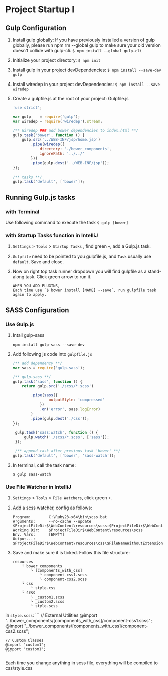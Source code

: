 # Project Startup I

## Gulp Configuration
1. Install gulp globally:
If you have previously installed a version of gulp globally, please run npm rm --global gulp to make sure your old version doesn't collide with gulp-cli.
	`$ npm install --global gulp-cli`


2. Initialize your project directory:
	`$ npm init`


3. Install gulp in your project devDependencies:
	```$ npm install --save-dev gulp```

4. Install wiredep in your project devDependencies:
	```$ npm install --save wiredep```

5. Create a gulpfile.js at the root of your project:
Gulpfile.js
	```javascript
	'use strict';

	var gulp 	= require('gulp');
	var wiredep = require('wiredep').stream;

	/** Wiredep ### add bower dependencies to index.html **/
	gulp.task('bower', function () {
	    gulp.src('../WEB-INF/jsp/home.jsp')
	        .pipe(wiredep({
	            directory: './bower_components',
	            ignorePath: '../../'
	        }))
	        .pipe(gulp.dest('../WEB-INF/jsp'));
	});

	/** tasks **/
	gulp.task('default', ['bower']);
	``` 
## Running Gulp.js tasks  
### with Terminal
Use following command to execute the task
	```
	$ gulp [bower]
	```
### with Startup Tasks function in IntelliJ
1. `Settings` > `Tools` > `Startup Tasks` , find green `+`, add a Gulp.js task. 
2. `Gulpfile` need to be pointed to you gulpfile.js, and `Task` usually use `default`. Save and close.
3. Now on right top task runner dropdown you will find gulpfile as a stand-along task. Click green arrow to run it.

	```
	WHEN YOU ADD PLUGINS,
	Each time use `$ bower install [NAME] --save`, run gulpfile task again to apply.
	``` 

## SASS Configuration
### Use Gulp.js
1. Intall gulp-sass
	```
	npm install gulp-sass --save-dev
	```
2. Add following js code into `gulpfile.js`
	```javascript
	/** add dependency **/
	var sass = require('gulp-sass');

	/** gulp-sass **/
	gulp.task('sass', function () {
	    return gulp.src('./scss/*.scss')

	        .pipe(sass({
	                outputStyle: 'compressed'
	            })
	            .on('error', sass.logError)
	        )
	        .pipe(gulp.dest('./css'));
	});

	 gulp.task('sass:watch', function () {
	     gulp.watch('./scss/*.scss', ['sass']);
	 });

	 /** append task after previous task 'bower' **/
	gulp.task('default', ['bower', 'sass-watch']);
	```
3. In terminal, call the task name:
	```
	$ gulp sass-watch
	```   

### Use File Watcher in IntelliJ
1. `Settings` > `Tools` > `File Watchers`, click green `+`.
2. Add a scss watcher, config as follows: 

	```
	Program:		C:\Ruby23-x64\bin\scss.bat
	Arguments:		--no-cache --update $ProjectFileDir$\WebContent\resources\scss:$ProjectFileDir$\WebContent\resources\css
	Working Dir:	$ProjectFileDir$\WebContent\resources\scss
	Env. Vars:		[EMPTY]
	Output...: 		$ProjectFileDir$\WebContent\resources\css\$FileNameWithoutExtension$.css:$ProjectFileDir$\WebContent\resources\css\$FileNameWithoutExtension$.css.map
	```

3. Save and make sure it is ticked. Follow this file structure:
	```
	resources
		└ bower_components
			└ [components_with_css]
				└ component-css1.scss
				└ component-css2.scss
		└ css
			└ style.css
		└ scss
			└ _custom1.scss
			└ _custom2.scss
			└ style.scss 
	```
in `style.scss`:
	```
	// External Utilities
	@import "../bower_components/[components_with_css]/component-css1.scss";
	@import "../bower_components/[components_with_css]/component-css2.scss";

	// Custom Classes
	@import "custom1";
	@import "custom1";
	```
Each time you change anything in scss file, everything will be compiled to css/style.css